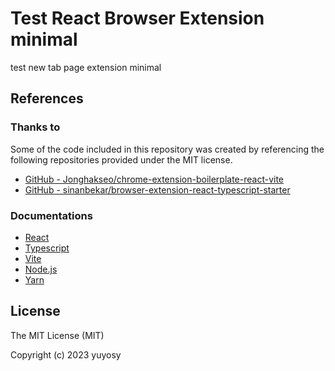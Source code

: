 # Test React Browser Extension minimal

test new tab page extension minimal

## References

### Thanks to
Some of the code included in this repository was created by referencing the following repositories provided under the MIT license.

- [GitHub - Jonghakseo/chrome-extension-boilerplate-react-vite](https://github.com/Jonghakseo/chrome-extension-boilerplate-react-vite)
- [GitHub - sinanbekar/browser-extension-react-typescript-starter](https://github.com/sinanbekar/browser-extension-react-typescript-starter)

### Documentations
- [React](https://react.dev)
- [Typescript](https://www.typescriptlang.org)
- [Vite](https://ja.vitejs.dev)
- [Node.js](https://nodejs.org/ja)
- [Yarn](https://yarnpkg.com)

## License
The MIT License (MIT)

Copyright (c) 2023 yuyosy
